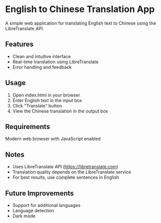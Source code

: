 # English to Chinese Translation App

A simple web application for translating English text to Chinese using the LibreTranslate API.

## Features
- Clean and intuitive interface
- Real-time translation using LibreTranslate
- Error handling and feedback

## Usage
1. Open index.html in your browser
2. Enter English text in the input box
3. Click "Translate" button
4. View the Chinese translation in the output box

## Requirements
Modern web browser with JavaScript enabled

## Notes
- Uses LibreTranslate API (https://libretranslate.com)
- Translation quality depends on the LibreTranslate service
- For best results, use complete sentences in English

## Future Improvements
- Support for additional languages
- Language detection
- Dark mode
